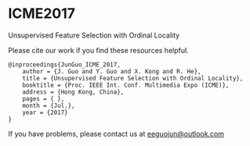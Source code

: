 # ICME2017
Unsupervised Feature Selection with Ordinal Locality


Please cite our work if you find these resources helpful.

    @inproceedings{JunGuo_ICME_2017,
        author = {J. Guo and Y. Guo and X. Kong and R. He},
        title = {Unsupervised Feature Selection with Ordinal Locality},
        booktitle = {Proc. IEEE Int. Conf. Multimedia Expo (ICME)},  
        address = {Hong Kong, China},  
        pages = { }, 
        month = {Jul.},
        year = {2017}
    }

If you have problems, please contact us at eeguojun@outlook.com
